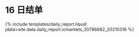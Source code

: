 # 16 日结单

{% include  templates/daily_report.liquid jdata=site.data.daily_report.icmarkets_30786682_20210316 %}